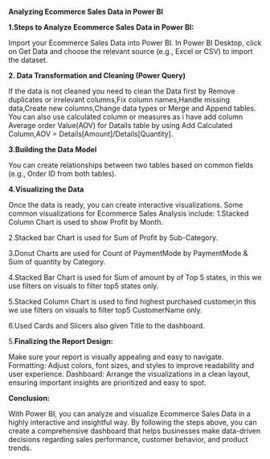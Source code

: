 **Analyzing Ecommerce Sales Data in Power BI**

**1.Steps to Analyze Ecommerce Sales Data in Power BI:**

Import your Ecommerce Sales Data into Power BI. In Power BI Desktop, click on Get Data and choose the relevant source (e.g., Excel or CSV) to import the dataset.
   
**2. Data Transformation and Cleaning (Power Query)**

If the data is not cleaned you need to clean the Data first by Remove duplicates or irrelevant columns,Fix column names,Handle missing data,Create new columns,Change data types or Merge and Append tables. You can also use calculated column or measures as i have add column Average order Value(AOV) for Datails table by using Add Calculated Column,AOV = Details[Amount]/Details[Quantity].
   
**3.Building the Data Model**

You can create relationships between two tables based on common fields (e.g., Order ID from both tables).

**4.Visualizing the Data**

Once the data is ready, you can create interactive visualizations. Some common visualizations for Ecommerce Sales Analysis include: 
1.Stacked Column Chart is used to show Profit by Month.

2.Stacked bar Chart is used for Sum of Profit by Sub-Category.

3.Donut Charts are used for Count of PaymentMode by PaymentMode & Sum of quantity by Category.

4.Stacked Bar Chart is used for Sum of amount by of Top 5 states, in this we use filters on visuals to filter top5 states only. 

5.Stacked Column Chart is used to find highest purchased customer,in this we use filters on visuals to filter top5 CustomerName only. 

6.Used Cards and Slicers also given Title to the dashboard.

5.**Finalizing the Report Design:**

Make sure your report is visually appealing and easy to navigate. Formatting: Adjust colors, font sizes, and styles to improve readability and user experience. Dashboard: Arrange the visualizations in a clean layout, ensuring important insights are prioritized and easy to spot.

**Conclusion:**

With Power BI, you can analyze and visualize Ecommerce Sales Data in a highly interactive and insightful way. By following the steps above, you can create a comprehensive dashboard that helps businesses make data-driven decisions regarding sales performance, customer behavior, and product trends.
